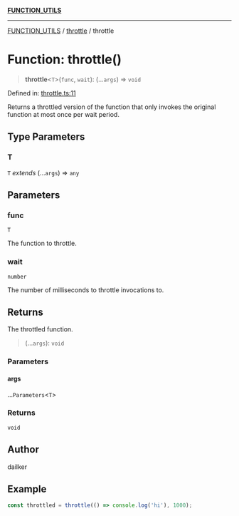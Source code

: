 [**FUNCTION_UTILS**](../../README.md)

***

[FUNCTION_UTILS](../../README.md) / [throttle](../README.md) / throttle

# Function: throttle()

> **throttle**\<`T`\>(`func`, `wait`): (...`args`) => `void`

Defined in: [throttle.ts:11](https://github.com/dailker/everyutil/blob/d9e75f2d42f154020cf237316fa0fc68ab45d114/src/function/throttle.ts#L11)

Returns a throttled version of the function that only invokes the original function at most once per wait period.

## Type Parameters

### T

`T` *extends* (...`args`) => `any`

## Parameters

### func

`T`

The function to throttle.

### wait

`number`

The number of milliseconds to throttle invocations to.

## Returns

The throttled function.

> (...`args`): `void`

### Parameters

#### args

...`Parameters`\<`T`\>

### Returns

`void`

## Author

dailker

## Example

```ts
const throttled = throttle(() => console.log('hi'), 1000);
```
